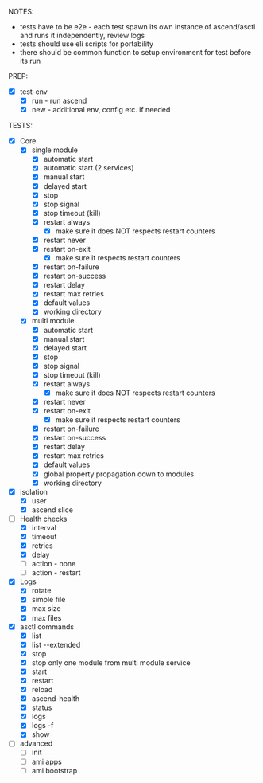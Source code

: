 NOTES: 
- tests have to be e2e - each test spawn its own instance of ascend/asctl and runs it independently, review logs
- tests should use eli scripts for portability
- there should be common function to setup environment for test before its run 

PREP:
- [x] test-env
    - [x] run - run ascend
    - [x] new - additional env, config etc. if needed

TESTS:
- [x] Core
    - [x] single module
        - [x] automatic start
        - [x] automatic start (2 services)
        - [x] manual start
        - [x] delayed start
        - [x] stop
        - [x] stop signal
        - [x] stop timeout (kill)
        - [x] restart always
            - [x] make sure it does NOT respects restart counters
        - [x] restart never
        - [x] restart on-exit
            - [x] make sure it respects restart counters
        - [x] restart on-failure
        - [x] restart on-success
        - [x] restart delay
        - [x] restart max retries
        - [x] default values
        - [x] working directory
    - [x] multi module
        - [x] automatic start
        - [x] manual start
        - [x] delayed start
        - [x] stop
        - [x] stop signal
        - [x] stop timeout (kill)
        - [x] restart always
            - [x] make sure it does NOT respects restart counters
        - [x] restart never
        - [x] restart on-exit
            - [x] make sure it respects restart counters
        - [x] restart on-failure
        - [x] restart on-success
        - [x] restart delay
        - [x] restart max retries
        - [x] default values
        - [x] global property propagation down to modules
        - [x] working directory
- [x] isolation
    - [x] user
    - [x] ascend slice
- [ ] Health checks
    - [x] interval
    - [x] timeout
    - [x] retries
    - [x] delay
    - [ ] action - none
    - [ ] action - restart
- [x] Logs
    - [x] rotate
    - [x] simple file
    - [x] max size
    - [x] max files
- [x] asctl commands
    - [x] list
    - [x] list --extended
    - [x] stop
    - [x] stop only one module from multi module service
    - [x] start
    - [x] restart
    - [x] reload
    - [x] ascend-health
    - [x] status
    - [x] logs
    - [x] logs -f
    - [x] show
- [ ] advanced
    - [ ] init
    - [ ] ami apps
    - [ ] ami bootstrap